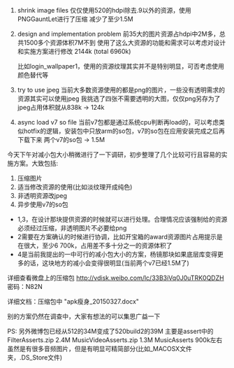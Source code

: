 1. shrink image files
	仅仅使用520的hdpi除去.9以外的资源，使用PNGGauntLet进行了压缩
	减少了至少1.5M

2. design and implementation problem
	前35大的图片资源占hdpi中2M多，总共1500多个资源体积7M不到
	使用了这么大资源的功能和需求可以考虑对设计和实施方案进行修改
	2144k (total 6960k)

	比如login_wallpaper1，使用的资源纹理其实并不是特别明显，可否考虑使用颜色替代等

3. try to use jpeg
	当前大多数资源使用的都是png的图片，一些没有透明需求的资源其实可以使用jpeg
	我挑选了四张不需要透明的大图，仅仅png另存为了jpeg占用体积就从838k -> 124k


4. async load v7 so file
	当前v7包都是通过系统cpu判断再load的，可以考虑类似hotfix的逻辑，安装包中只放arm的so包，v7的so包在应用安装完成之后再下载下来
	两个v7的so包 -> 1.5M


今天下午对减小包大小稍微进行了一下调研，初步整理了几个比较可行且容易的实施方案。大致包括:
1. 压缩图片
2. 适当修改资源的使用(比如淡纹理开成纯色)
3. 非透明资源改jpeg
4. 异步使用v7的so包

-	1,3，在设计那块提供资源的时候就可以进行处理。合理情况应该强制给的资源必须经过压缩，非透明图片不必要给png
-	2需要在方案确认的时候进行协调，比如开宝箱的award资源图片占用提示是在很大，至少6 700k，占用差不多十分之一的资源体积了
-	4是当前我提出的一中可行的减小包大小的方案，杨镜那块如果底层库变得更多的话，这块地方的减小会变得很明显(当前两个v7已经1.5M了)


详细查看微盘上的压缩包
http://vdisk.weibo.com/lc/33B3iVq0J0uTRK0QDZH  密码：N82N

详细文档：压缩包中 "apk瘦身_20150327.docx"

别的方案仍然在调查中，大家有想法的可以集思广益一下


PS:
另外微博包已经从512的34M变成了520build2的39M
主要是assert中的
FilterAsserts.zip 2.4M
MusicVideoAsserts.zip 1.3M
MusicAsserts 900k左右
虽然是有很多音频图片，但是有明显可精简部分(比如_MACOSX文件夹，.DS_Store文件)